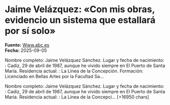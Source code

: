 # Jaime Velázquez: «Con mis obras, evidencio un sistema que estallará por sí solo»

**Fuente:** [Www.abc.es](https://www.abc.es/cultura/cultural/jaime-20250905185313-nt.html)  
**Fecha:** 2025-09-05

Nombre completo: Jaime Velázquez Sánchez. Lugar y fecha de nacimiento: : Cadiz, 29 de abril de 1987, aunque he vivido siempre en El Puerto de Santa María. Residencia actual: : La Línea de la Concepción. Formación: Licenciado en Bellas Artes por la Facultad Sa…

Nombre completo: Jaime Velázquez Sánchez. Lugar y fecha de nacimiento: : Cadiz, 29 de abril de 1987, aunque he vivido siempre en El Puerto de Santa María. Residencia actual: : La Línea de la Concepci… [+16950 chars]
